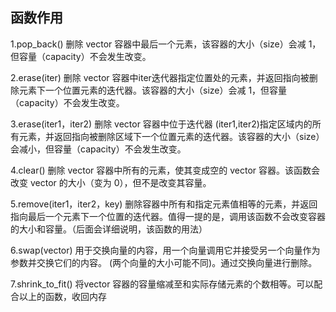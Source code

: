 ## 函数作用
1.pop_back()	删除 vector 容器中最后一个元素，该容器的大小（size）会减 1，但容量（capacity）不会发生改变。

2.erase(iter)	删除 vector 容器中iter迭代器指定位置处的元素，并返回指向被删除元素下一个位置元素的迭代器。该容器的大小（size）会减 1，但容量（capacity）不会发生改变。

3.erase(iter1，iter2)	删除 vector 容器中位于迭代器 (iter1,iter2)指定区域内的所有元素，并返回指向被删除区域下一个位置元素的迭代器。该容器的大小（size）会减小，但容量（capacity）不会发生改变。

4.clear()	删除 vector 容器中所有的元素，使其变成空的 vector 容器。该函数会改变 vector 的大小（变为 0），但不是改变其容量。

5.remove(iter1，iter2，key)	删除容器中所有和指定元素值相等的元素，并返回指向最后一个元素下一个位置的迭代器。值得一提的是，调用该函数不会改变容器的大小和容量。（后面会详细说明，该函数的用法）

6.swap(vector)	用于交换向量的内容，用一个向量调用它并接受另一个向量作为参数并交换它们的内容。 (两个向量的大小可能不同)。通过交换向量进行删除。

7.shrink_to_fit()	将vector 容器的容量缩减至和实际存储元素的个数相等。可以配合以上的函数，收回内存